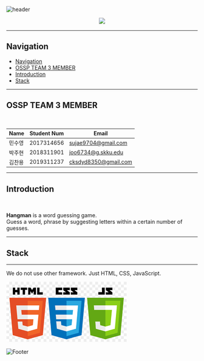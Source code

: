 ![header](https://capsule-render.vercel.app/api?type=waving&color=0:8dc73f,100:2e4e3f&height=200&section=header&text=Hang-Man&fontColor=ffffff&fontAlignY=30)

<p align='center'>
<a href="https://suyoung-min.github.io/Hang-man/">
    <img src="https://img.shields.io/badge/DEMO%20-%234FC08D.svg?&style=for-the-badge&&logoColor=white"/>
  </a></p>

---
## Navigation
- [Navigation](#navigation)
- [OSSP TEAM 3 MEMBER](#ossp-team-3-member)
- [Introduction](#introduction)
- [Stack](#stack)
---
## OSSP TEAM 3 MEMBER
<br>

| Name | Student Num | Email |
| -- | -- | -- |
| 민수영 | 2017314656 | sujae9704@gmail.com |
| 박주현 | 2018311901 | joo6734@g.skku.edu |
| 김찬용 | 2019311237 | cksdyd8350@gmail.com |

---
## Introduction
<br>

**Hangman** is a word guessing game.  
Guess a word, phrase by suggesting letters within a certain number of guesses. 


---
## Stack
---

We do not use other framework. Just HTML, CSS, JavaScript.

![stack_img](./img/download.png)


![Footer](https://capsule-render.vercel.app/api?type=waving&color=0:8dc73f,100:2e4e3f&height=200&section=footer)
